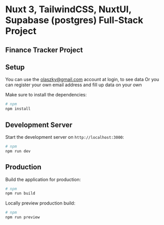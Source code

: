 # Nuxt 3, TailwindCSS, NuxtUI, Supabase (postgres) Full-Stack Project

## Finance Tracker Project

## Setup

You can use the olaszky@gmail.com account at login, to see data
Or you can register your own email address and fill up data on your own

Make sure to install the dependencies:

```bash
# npm
npm install

```

## Development Server

Start the development server on `http://localhost:3000`:

```bash
# npm
npm run dev

```

## Production

Build the application for production:

```bash
# npm
npm run build

```

Locally preview production build:

```bash
# npm
npm run preview

```
